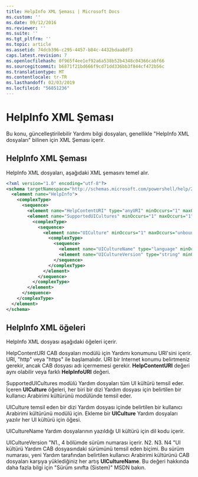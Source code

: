 ```yaml
---
title: HelpInfo XML Şeması | Microsoft Docs
ms.custom: ''
ms.date: 09/12/2016
ms.reviewer: ''
ms.suite: ''
ms.tgt_pltfrm: ''
ms.topic: article
ms.assetid: 74dcb396-c295-4457-b84c-4432bdaa8df3
caps.latest.revision: 7
ms.openlocfilehash: 0f965f4ee1ef92a6a538b52b4348c04366cabf66
ms.sourcegitcommit: b6871f21bd666f9cd71dd336bb3f844cf472b56c
ms.translationtype: MT
ms.contentlocale: tr-TR
ms.lasthandoff: 02/03/2019
ms.locfileid: "56851236"
---
```

# <a name="helpinfo-xml-schema"></a>HelpInfo XML Şeması

Bu konu, güncelleştirilebilir Yardımı bilgi dosyaları, genellikle "HelpInfo XML dosyaları" bilinen için XML Şeması içerir.

## <a name="helpinfo-xml-schema"></a>HelpInfo XML Şeması

HelpInfo XML dosyaları, aşağıdaki XML şemasını temel alır.

```xml
<?xml version="1.0" encoding="utf-8"?>
<schema targetNamespace="http://schemas.microsoft.com/powershell/help/2010/05" xmlns="http://www.w3.org/2001/XMLSchema">
  <element name="HelpInfo">
    <complexType>
      <sequence>
        <element name="HelpContentURI" type="anyURI" minOccurs="1" maxOccurs="1" />
        <element name="SupportedUICultures" minOccurs="1" maxOccurs="1">
          <complexType>
            <sequence>
              <element name="UICulture" minOccurs="1" maxOccurs="unbounded">
                <complexType>
                  <sequence>
                    <element name="UICultureName" type="language" minOccurs="1" maxOccurs="1" />
                    <element name="UICultureVersion" type="string" minOccurs="1" maxOccurs="1" />
                  </sequence>
                </complexType>
              </element>
            </sequence>
          </complexType>
        </element>
      </sequence>
    </complexType>
  </element>
</schema>
```

## <a name="helpinfo-xml-elements"></a>HelpInfo XML öğeleri

HelpInfo XML dosyası aşağıdaki öğeleri içerir.

HelpContentURI CAB dosyaları modülü için Yardımı konumunu URI'sini içerir. URI, "http" veya "https" ile başlamalıdır. URI bir Internet konumu belirtmeniz gerekir, ancak CAB dosyası adı içermemesi gerekir. **HelpContentURI** değeri aynı olabilir veya farklı **HelpInfoURI** değeri.

SupportedUICultures modülü Yardım dosyaları tüm UI kültürü temsil eder. İçeren **UICulture** öğeleri, her biri bir dizi Yardım dosyası için belirtilen bir kullanıcı Arabirimi kültürünü modülünde temsil eder.

UICulture temsil eden bir dizi Yardım dosyası içinde belirtilen bir kullanıcı Arabirimi kültürünü modülü için. Ekleme bir **UICulture** Yardım dosyaları yazılır her UI kültürü için öğesi.

UICultureName Yardım dosyalarının yazıldığı UI kültürü için dil kodu içerir.

UICultureVersion "N1., 4 bölümde sürüm numarası içerir. N2. N3. N4 "UI kültürü Yardım CAB dosyasındaki sürümünü temsil eden biçimi. Bu sürüm numarası, yeni Yardım tarafından belirtilen kullanıcı Arabirimi kültürünü CAB dosyaları karşıya yüklediğiniz her artış **UICultureName**. Bu değeri hakkında daha fazla bilgi için "Sürüm sınıfta (Sistem)" MSDN bakın.
